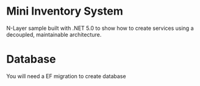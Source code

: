 # Mini Inventory System

N-Layer sample  built with .NET 5.0 to show how to create services using a decoupled, maintainable architecture.


# Database

You will need a EF migration to create database
